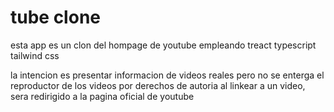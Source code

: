 # tube clone

esta app es un clon del hompage de youtube
empleando
treact
typescript
tailwind css

la intencion es presentar informacion de videos reales
pero no se enterga el reproductor de los videos por derechos de autoria
al linkear a un video, sera redirigido a la pagina oficial de youtube
